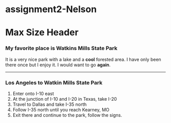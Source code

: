 # assignment2-Nelson
# Max Size Header
### My favorite place is Watkins Mills State Park

It is a very nice park with a lake and a **cool** forested area. I have only been there once but I enjoy it. I would want to go **again**.

---

### Los Angeles to Watkin Mills State Park
1. Enter onto I-10 east
2. At the junction of I-10 and I-20 in Texas, take I-20
3. Travel to Dallas and take I-35 north
4. Follow I-35 north until you reach Kearney, MO
5. Exit there and continue to the park, follow the signs.